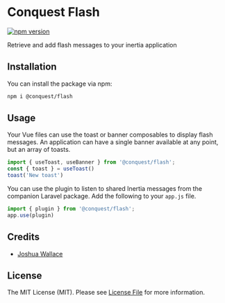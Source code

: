 # Conquest Flash
[![npm version](https://badge.fury.io/js/conquest.svg)](https://badge.fury.io/js/conquest)

Retrieve and add flash messages to your inertia application

## Installation
You can install the package via npm:

```bash
npm i @conquest/flash
```

## Usage
Your Vue files can use the toast or banner composables to display flash messages. An application can have a single banner available at any point, but an array of toasts.

```javascript
import { useToast, useBanner } from '@conquest/flash';
const { toast } = useToast()
toast('New toast')
```

You can use the plugin to listen to shared Inertia messages from the companion Laravel package. Add the following to your `app.js` file.

```javascript
import { plugin } from '@conquest/flash';
app.use(plugin)
```

## Credits

- [Joshua Wallace](https://github.com/jdw5)

## License
The MIT License (MIT). Please see [License File](LICENSE.md) for more information.